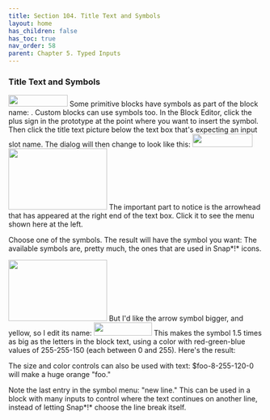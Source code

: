 ```yaml
---
title: Section 104. Title Text and Symbols
layout: home
has_children: false
has_toc: true
nav_order: 58
parent: Chapter 5. Typed Inputs
---
```


### Title Text and Symbols

<img src="/snap-manual/assets/images/image687.png" style="width:117px; height:23px">
Some primitive blocks have symbols as
part of the block name: . Custom blocks can use symbols too. In the
Block Editor, click the plus sign in the prototype at the point where
you want to insert the symbol. Then click the title text picture below
the text box that's expecting an input slot name. The dialog will then
change to look like this:

<img src="/snap-manual/assets/images/image688.png" style="width:119px; height:26px">
<img src="/snap-manual/assets/images/image689.png" style="width:195px; height:121px">
The important part to notice is the
arrowhead that has appeared at the right end of the text box. Click it
to see the menu shown here at the left.

Choose one of the symbols. The result will have the symbol you want: The
available symbols are, pretty much, the ones that are used in Snap*!*
icons.

<img src="/snap-manual/assets/images/image690.png" style="width:195px; height:121px">
But I'd like the arrow symbol bigger, and
yellow, so I edit its name:

<img src="/snap-manual/assets/images/image691.png" style="width:115px; height:26px">
This makes the symbol 1.5 times as big as
the letters in the block text, using a color with red-green-blue values
of 255-255-150 (each between 0 and 255). Here's the result:

The size and color controls can also be used with text:
\$foo-8-255-120-0 will make a huge orange "foo."

Note the last entry in the symbol menu: "new line." This can be used in
a block with many inputs to control where the text continues on another
line, instead of letting Snap*!* choose the line break itself.


